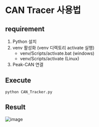 # CAN Tracer 사용법

## requirement

1. Python 설치
2. venv 활성화 (venv 디렉토리 activate 실행)
   - venv/Scripts/activate.bat (windows)
   - venv/Scripts/activate (Linux)
3. Peak-CAN 연결

## Execute

```shell
python CAN_Tracker.py
```

## Result
![image](https://github.com/user-attachments/assets/294f0997-bfe1-4297-919d-edd0b8a18c00)
